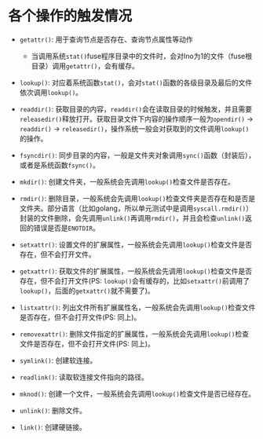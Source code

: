 # 各个操作的触发情况

* `getattr()`: 用于查询节点是否存在、查询节点属性等动作

    * 当调用系统`stat()`fuse程序目录中的文件时，会对Ino为1的文件（fuse根目录）调用`getattr()`，会有缓存。

* `lookup()`: 对应着系统函数`stat()`，会对`stat()`函数的各级目录及最后的文件依次调用`lookup()`。

* `readdir()`: 获取目录的内容，`readdir()`会在读取目录的时候触发，并且需要`releasedir()`释放打开。获取目录文件下内容的操作顺序一般为`opendir()` -> `readdir()` -> `releasedir()`，操作系统一般会对获取到的文件调用`lookup()`的操作。

* `fsyncdir()`: 同步目录的内容，一般是文件夹对象调用`sync()`函数（封装后），或者是系统函数`fsync()`。

* `mkdir()`: 创建文件夹，一般系统会先调用`lookup()`检查文件是否存在。

* `rmdir()`: 删除目录，一般系统会先调用`lookup()`检查文件夹是否存在和是否是文件夹。部分语言（比如golang，所以单元测试中是调用`syscall.rmdir()`）封装的文件删除，会先调用`unlink()`再调用`rmdir()`，并且会检查`unlink()`返回的错误是否是`ENOTDIR`。

* `setxattr()`: 设置文件的扩展属性，一般系统会先调用`lookup()`检查文件是否存在，但不会打开文件。

* `getxattr()`: 获取文件的扩展属性，一般系统会先调用`lookup()`检查文件是否存在，但不会打开文件(PS: `lookup()`会有缓存的，比如`setxattr()`前调用了`lookup()`，后面的`getxattr()`就不需要了)。

* `listxattr()`: 列出文件所有扩展属性名，一般系统会先调用`lookup()`检查文件是否存在，但不会打开文件(PS: 同上)。

* `removexattr()`: 删除文件指定的扩展属性，一般系统会先调用`lookup()`检查文件是否存在，但不会打开文件(PS: 同上)。

* `symlink()`: 创建软连接。

* `readlink()`: 读取软连接文件指向的路径。

* `mknod()`: 创建一个文件，一般系统会先调用`lookup()`检查文件是否已经存在。

* `unlink()`: 删除文件。

* `link()`: 创建硬链接。